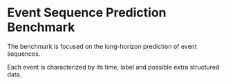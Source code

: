 # Event Sequence Prediction Benchmark

The benchmark is focused on the long-horizon prediction of event sequences.

Each event is characterized by its time, label and possible extra structured data.
